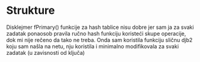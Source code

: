 # Strukture

Disklejmer
fPrimary() funkcije za hash tablice nisu dobre jer sam ja za svaki zadatak ponaosob pravila ručno hash funkciju koristeći skupe operacije, dok mi nije rečeno da tako ne treba. Onda sam koristila funkciju sličnu djb2 koju sam našla na netu, nju koristila i minimalno modifikovala za svaki zadatak (u zavisnosti od ključa)
